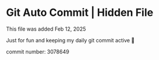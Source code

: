 # Git Auto Commit | Hidden File

This file was added Feb 12, 2025

Just for fun and keeping my daily git commit active 🤪

commit number: 3078649
